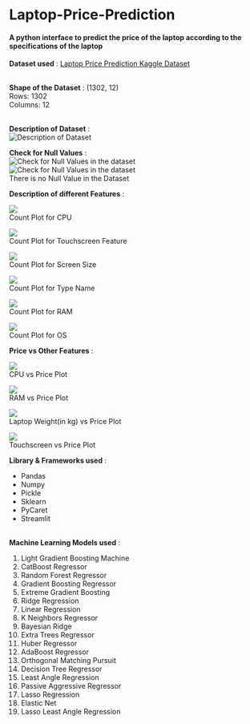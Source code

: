 # Laptop-Price-Prediction
#### A python interface to predict the price of the laptop according to the specifications of the laptop ####

**Dataset used** : [Laptop Price Prediction Kaggle Dataset](https://www.kaggle.com/ionaskel/laptop-prices) <br/><br/>

**Shape of the Dataset** : (1302, 12) <br/> Rows: 1302 <br/> Columns: 12 <br/> <br/>

**Description of Dataset** : <br/>
![Description of Dataset](/assets/images/dataset.png)

**Check for Null Values** : <br/>
![Check for Null Values in the dataset](/assets/images/null_values.png)
<br>
![Check for Null Values in the dataset](/assets/images/null_values_code.png)
<br>
There is no Null Value in the Dataset <br/>


**Description of different Features** : <br/>

![](/assets/images/company.png)
<br>
Count Plot for CPU <br/>

![](/assets/images/touchscreen.png)
<br>
Count Plot for Touchscreen Feature <br/>

![](/assets/images/inch.png)
<br>
Count Plot for Screen Size <br/>

![](/assets/images/Typename.png)
<br>
Count Plot for Type Name <br/>

![](/assets/images/RAM.png)
<br>
Count Plot for RAM <br/>

![](/assets/images/OS.png)
<br>
Count Plot for OS <br/>



**Price vs Other Features** : <br/>

![](/assets/images/CPUvsprice.png)
<br>
CPU vs Price Plot <br/>

![](/assets/images/RAMvsprice.png)
<br>
RAM vs Price Plot <br/>

![](/assets/images/weightVSprice.png)
<br>
Laptop Weight(in kg) vs Price Plot <br/>

![](/assets/images/touchscreenVSprice.png)
<br>
Touchscreen vs Price Plot <br/>






**Library & Frameworks used** : 
- Pandas 
- Numpy
- Pickle
- Sklearn
- PyCaret
- Streamlit <br/><br/>

**Machine Learning Models used** : 
1. Light Gradient Boosting Machine
2. CatBoost Regressor
3. Random Forest Regressor
4. Gradient Boosting Regressor
5. Extreme Gradient Boosting
6. Ridge Regression
7. Linear Regression
8. K Neighbors Regressor	
9. Bayesian Ridge
10. Extra Trees Regressor
11. Huber Regressor
12. AdaBoost Regressor
13. Orthogonal Matching Pursuit
14. Decision Tree Regressor
15. Least Angle Regression
16. Passive Aggressive Regressor
17. Lasso Regression
18. Elastic Net	
19. Lasso Least Angle Regression
<br/><br/>








